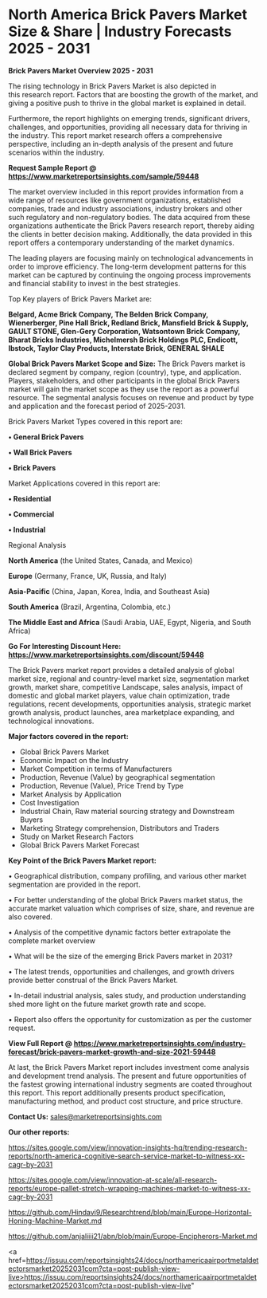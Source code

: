 # North America Brick Pavers Market Size & Share | Industry Forecasts 2025 - 2031

<Strong> Brick Pavers Market Overview 2025 - 2031</strong>

The rising technology in Brick Pavers Market is also depicted in this research report. Factors that are boosting the growth of the market, and giving a positive push to thrive in the global market is explained in detail.

Furthermore, the report highlights on emerging trends, significant drivers, challenges, and opportunities, providing all necessary data for thriving in the industry. This report market research offers a comprehensive perspective, including an in-depth analysis of the present and future scenarios within the industry.

<strong>Request Sample Report @ <a href=https://www.marketreportsinsights.com/sample/59448>https://www.marketreportsinsights.com/sample/59448</a></strong>

The market overview included in this report provides information from a wide range of resources like government organizations, established companies, trade and industry associations, industry brokers and other such regulatory and non-regulatory bodies. The data acquired from these organizations authenticate the Brick Pavers research report, thereby aiding the clients in better decision making. Additionally, the data provided in this report offers a contemporary understanding of the market dynamics.

The leading players are focusing mainly on technological advancements in order to improve efficiency. The long-term development patterns for this market can be captured by continuing the ongoing process improvements and financial stability to invest in the best strategies.

Top Key players of Brick Pavers Market are:

<strong>Belgard, Acme Brick Company, The Belden Brick Company, Wienerberger, Pine Hall Brick, Redland Brick, Mansfield Brick & Supply, GAULT STONE, Glen-Gery Corporation, Watsontown Brick Company, Bharat Bricks Industries, Michelmersh Brick Holdings PLC, Endicott, Ibstock, Taylor Clay Products, Interstate Brick, GENERAL SHALE</strong>

<strong><b>Global Brick Pavers Market Scope and Size:</b></strong>
The Brick Pavers market is declared segment by company, region (country), type, and application. Players, stakeholders, and other participants in the global Brick Pavers market will gain the market scope as they use the report as a powerful resource. The segmental analysis focuses on revenue and product by type and application and the forecast period of 2025-2031.

Brick Pavers Market Types covered in this report are:

<strong>• General Brick Pavers

• Wall Brick Pavers

• Brick Pavers</strong>

Market Applications covered in this report are:

<strong>• Residential

• Commercial

• Industrial</strong> 

Regional Analysis

<strong>North America</strong> (the United States, Canada, and Mexico)

<strong>Europe</strong> (Germany, France, UK, Russia, and Italy)

<strong>Asia-Pacific</strong> (China, Japan, Korea, India, and Southeast Asia)

<strong>South America</strong> (Brazil, Argentina, Colombia, etc.)

<strong>The Middle East and Africa</strong> (Saudi Arabia, UAE, Egypt, Nigeria, and South Africa)

<strong>Go For Interesting Discount Here: <a href=https://www.marketreportsinsights.com/discount/59448>https://www.marketreportsinsights.com/discount/59448</a></strong>

The Brick Pavers market report provides a detailed analysis of global market size, regional and country-level market size, segmentation market growth, market share, competitive Landscape, sales analysis, impact of domestic and global market players, value chain optimization, trade regulations, recent developments, opportunities analysis, strategic market growth analysis, product launches, area marketplace expanding, and technological innovations.

<strong><b>Major factors covered in the report:</b></strong>
<ul>
  <li>Global Brick Pavers Market </li>
  <li>Economic Impact on the Industry</li>
  <li>Market Competition in terms of Manufacturers</li>
  <li>Production, Revenue (Value) by geographical segmentation</li>
  <li>Production, Revenue (Value), Price Trend by Type</li>
  <li>Market Analysis by Application</li>
  <li>Cost Investigation</li>
  <li>Industrial Chain, Raw material sourcing strategy and Downstream Buyers</li>
  <li>Marketing Strategy comprehension, Distributors and Traders</li>
  <li>Study on Market Research Factors</li>
  <li>Global Brick Pavers Market Forecast</li>
</ul>

<strong><b>Key Point of the Brick Pavers Market report:</b></strong>

• Geographical distribution, company profiling, and various other market segmentation are provided in the report.

• For better understanding of the global Brick Pavers market status, the accurate market valuation which comprises of size, share, and revenue are also covered.

• Analysis of the competitive dynamic factors better extrapolate the complete market overview

• What will be the size of the emerging Brick Pavers market in 2031?

• The latest trends, opportunities and challenges, and growth drivers provide better construal of the Brick Pavers Market.

• In-detail industrial analysis, sales study, and production understanding shed more light on the future market growth rate and scope.

• Report also offers the opportunity for customization as per the customer request.

<strong><b>View Full Report @ <a href=https://www.marketreportsinsights.com/industry-forecast/brick-pavers-market-growth-and-size-2021-59448>https://www.marketreportsinsights.com/industry-forecast/brick-pavers-market-growth-and-size-2021-59448</a></b></strong>


At last, the Brick Pavers Market report includes investment come analysis and development trend analysis. The present and future opportunities of the fastest growing international industry segments are coated throughout this report. This report additionally presents product specification, manufacturing method, and product cost structure, and price structure.

<strong>Contact Us:</strong>
sales@marketreportsinsights.com

<strong>Our other reports:</strong>

<a href=https://sites.google.com/view/innovation-insights-hq/trending-research-reports/north-america-cognitive-search-service-market-to-witness-xx-cagr-by-2031>https://sites.google.com/view/innovation-insights-hq/trending-research-reports/north-america-cognitive-search-service-market-to-witness-xx-cagr-by-2031</a>

<a href=https://sites.google.com/view/innovation-at-scale/all-research-reports/europe-pallet-stretch-wrapping-machines-market-to-witness-xx-cagr-by-2031>https://sites.google.com/view/innovation-at-scale/all-research-reports/europe-pallet-stretch-wrapping-machines-market-to-witness-xx-cagr-by-2031</a>

<a href=https://github.com/Hindavi9/Researchtrend/blob/main/Europe-Horizontal-Honing-Machine-Market.md>https://github.com/Hindavi9/Researchtrend/blob/main/Europe-Horizontal-Honing-Machine-Market.md</a>

<a href=https://github.com/anjaliiii21/abn/blob/main/Europe-Encipherors-Market.md>https://github.com/anjaliiii21/abn/blob/main/Europe-Encipherors-Market.md</a>

<a href=https://issuu.com/reportsinsights24/docs/northamericaairportmetaldetectorsmarket20252031com?cta=post-publish-view-live>https://issuu.com/reportsinsights24/docs/northamericaairportmetaldetectorsmarket20252031com?cta=post-publish-view-live</a>"
